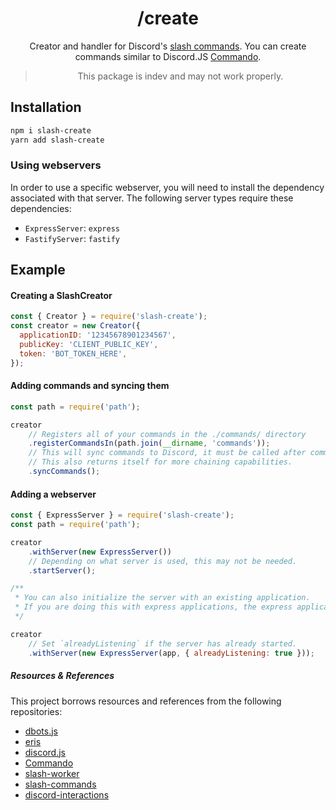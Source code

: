 <center>

# /create
Creator and handler for Discord's [slash commands](https://discord.com/developers/docs/interactions/slash-commands).
You can create commands similar to Discord.JS [Commando](https://github.com/discordjs/Commando).
> This package is indev and may not work properly.

</center>

## Installation
```sh
npm i slash-create
yarn add slash-create
```

### Using webservers
In order to use a specific webserver, you will need to install the dependency associated with that server. The following server types require these dependencies:
- `ExpressServer`: `express`
- `FastifyServer`: `fastify`

## Example

#### Creating a SlashCreator
```js
const { Creator } = require('slash-create');
const creator = new Creator({
  applicationID: '12345678901234567',
  publicKey: 'CLIENT_PUBLIC_KEY',
  token: 'BOT_TOKEN_HERE',
});
```

#### Adding commands and syncing them
```js
const path = require('path');

creator
    // Registers all of your commands in the ./commands/ directory
    .registerCommandsIn(path.join(__dirname, 'commands'));
    // This will sync commands to Discord, it must be called after commands are loaded.
    // This also returns itself for more chaining capabilities.
    .syncCommands();
```

#### Adding a webserver
```js
const { ExpressServer } = require('slash-create');
const path = require('path');

creator
    .withServer(new ExpressServer())
    // Depending on what server is used, this may not be needed.
    .startServer();

/**
 * You can also initialize the server with an existing application.
 * If you are doing this with express applications, the express application must already have `express.json()` as middleware.
 */

creator
    // Set `alreadyListening` if the server has already started.
    .withServer(new ExpressServer(app, { alreadyListening: true }));
```

##### Resources & References
This project borrows resources and references from the following repositories:
- [dbots.js](https://github.com/dbots-pkg/dbots.js)
- [eris](https://github.com/abalabahaha/eris)
- [discord.js](https://github.com/discordjs/discord.js)
- [Commando](https://github.com/discordjs/Commando)
- [slash-worker](https://github.com/A5rocks/slash-worker)
- [slash-commands](https://github.com/MeguminSama/discord-slash-commands)
- [discord-interactions](https://github.com/discord/discord-interactions-js)
